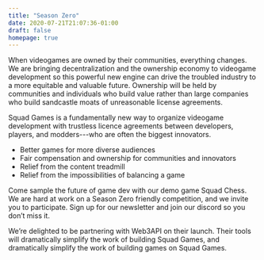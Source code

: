 ```yaml
---
title: "Season Zero"
date: 2020-07-21T21:07:36-01:00
draft: false
homepage: true
--- 
```


When videogames are owned by their communities, everything changes. We are bringing decentralization and the ownership economy to videogame development so this powerful new engine can drive the troubled industry to a more equitable and valuable future. Ownership will be held by communities and individuals who build value rather than large companies who build sandcastle moats of unreasonable license agreements.

Squad Games is a fundamentally new way to organize videogame development with trustless licence agreements between developers, players, and modders---who are often the biggest innovators.
* Better games for more diverse audiences
* Fair compensation and ownership for communities and innovators
* Relief from the content treadmill
* Relief from the impossibilities of balancing a game

Come sample the future of game dev with our demo game Squad Chess. We are hard at work on a Season Zero friendly competition, and we invite you to participate. Sign up for our newsletter and join our discord so you don’t miss it.

We’re delighted to be partnering with Web3API on their launch. Their tools will dramatically simplify the work of building Squad Games, and dramatically simplify the work of building games on Squad Games.
